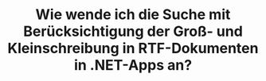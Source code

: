 ---
############################# Static ############################
layout: "auto-gen-gist"
draft: false
path: "de/search/net/case-sensitive/rtf/"
otherformats: PDF DOC DOT DOCX DOCM DOTX DOTM TXT ODT OTT XLS XLT XLSX XLSM XLSB XLTX XLTM XLA XLAM ODS OTS CSV TSV XML PPT PPS POT PPTX PPTM POTX POTM PPSX PPSM ODP PST OST EML EMLX MSG ONE ZIP XHTML MHTML MD CHM EPUB FB12 

############################# Head ############################
head_title: "Wenden Sie die Textsuche mit Berücksichtigung der Groß-/Kleinschreibung in RTF-Dokumenten über .NET an"
head_description: "Die .NET-API von GroupDocs.Search ermöglicht es Softwareprogrammierern, die Textsuche mit Berücksichtigung der Groß-/Kleinschreibung anzuwenden und die genaue Wortfolge in RTF-Dokumenten über die .NET-API zu finden."

############################# Header ############################
title: "Wie wende ich die Suche mit Berücksichtigung der Groß- und Kleinschreibung in RTF-Dokumenten in .NET-Apps an?"
description: "Die .NET-API von GroupDocs.Search ermöglicht Softwareentwicklern die Textsuche mit Berücksichtigung der Groß- und Kleinschreibung in verschiedenen Dokumenttypen wie PDF, HTML, DOCX, PPTX, XLSX und mehr in .NET-Apps."

######################### Download Button #######################
button:
    enable: true

############################# About ############################
about:
    enable: true
    title: "Was ist die Suche mit Berücksichtigung der Groß-/Kleinschreibung und wie wird sie über .NET erreicht?"
    content: |
      Es gibt zahlreiche nützliche Suchtechniken, die Benutzern helfen können, verschiedene Arten von Dokumenten nach einer bestimmten Kombination von Wörtern oder anderen Daten zu durchsuchen. Case-Sensitive Search ist eine sehr nützliche Technik, die es Benutzern ermöglicht, Dokumente und Webseiten zu durchsuchen, unabhängig davon, ob Groß- und Kleinbuchstaben als unterschiedlich oder gleich behandelt werden. Beispielsweise werden „Computer“, „Computer“ und „COMPUTER“ als unterschiedliche Wörter behandelt, da der Buchstabe „C“ in erster Instanz großgeschrieben, in zweiter Instanz kleingeschrieben und in dritter Instanz ausschließlich in Großbuchstaben geschrieben wird. GroupDocs.Search für .NET ist eine praktische Hochleistungs-API für die Dokumentensuche, die es Softwareentwicklern ermöglicht, Softwareanwendungen und Tools für die Textsuche sowie die Indexierung von Dokumenten mit Leichtigkeit zu erstellen. Die API bietet Unterstützung für einige der am häufigsten verwendeten Dateiformate wie PDF, HTML, Outlook-E-Mail, Microsoft Office Word, Excel-Arbeitsblätter, PowerPoint-Präsentationen, Outlook MSG, PST und viele mehr. Eine weitere nützliche Funktion ist, dass Suchanfragen identifiziert werden können, die in einer Sprache geschrieben sind, die nicht mit Ihrem Tastaturlayout übereinstimmt.

############################# content ############################
steps:
    enable: true
    block:
    - title_left: "Führen Sie eine Suche mit Berücksichtigung der Groß- und Kleinschreibung in RTF-Dokumenten über .NET durch"
      content_left: |
       GroupDocs.Search .NET API ermöglicht Softwareprogrammierern, Suchfunktionen mit Berücksichtigung der Groß- und Kleinschreibung in ihre eigene C# .NET-Anwendung einzufügen. Das folgende .NET-Codebeispiel veranschaulicht, wie Sie mit nur wenigen Codezeilen eine Suche mit Berücksichtigung der Groß-/Kleinschreibung mit einer Abfrage in Textform in RTF-Dateien erreichen.

      title_right: "Wenden Sie die Suche mit Berücksichtigung der Groß-/Kleinschreibung in RTF Dokumenten an"
      content_right: |
         * Identifizieren Sie den Pfad zum Indexordner sowie zum Dokumentenordner.
         * Generieren Sie einen Index im angegebenen Ordner, indem Sie eine Instanz der Klasse [Index](https://apireference.groupdocs.com/search/net/groupdocs.search/index/constructors/2) aufrufen
         * Indizieren von Dokumenten aus dem angegebenen Ordner durch Aufrufen der Instanz der Klasse [Add](https://apireference.groupdocs.com/search/net/groupdocs.search.index/add/methods/1).
         * Initialisiert eine neue Instanz der Klasse [SearchOptions](https://apireference.groupdocs.com/search/net/groupdocs.search.options/searchoptions).
         * Aktivieren der Suche mit Berücksichtigung der Groß-/Kleinschreibungb durch Aufrufen der Methode [UseCaseSensitiveSearch](https://apireference.groupdocs.com/search/net/groupdocs.search.options/searchoptions/properties/usecasesensitivesearch).
         * Suchstring definieren und Suche starten
         
        
      gisthash: "805df69ebb1145d5c15c212431de1395"
      gistfile: "case-sensitive_in_text_queries_dotnet.cs"

    - title_left: "Führen Sie eine Suche mit Berücksichtigung der Groß- und Kleinschreibung in Objektform über .NET durch"
      content_left: |
        GroupDocs.Search .NET gibt Softwareentwicklern die Möglichkeit, Wörter zu finden, die Groß- und Kleinbuchstaben in .NET-Anwendungen berücksichtigen. Das folgende .NET-Codebeispiel veranschaulicht, wie die Suche mit Berücksichtigung der Groß-/Kleinschreibung mit einer Abfrage in Objektform in RTF-Dokumenten angewendet wird. 

      title_right: "Suchen Sie in RTF Dokumenten nach Groß- und Kleinschreibung"
      content_right: |
        * Identifizieren Sie den Pfad zum Indexordner sowie zum Dokumentenordner.
        * Generieren Sie einen Index im angegebenen Ordner, indem Sie eine Instanz der Klasse [Index](https://apireference.groupdocs.com/search/net/groupdocs.search/index/constructors/2) aufrufen
        * Indizieren von Dokumenten aus dem angegebenen Ordner durch Aufrufen der Instanz der Klasse [Add](https://apireference.groupdocs.com/search/net/groupdocs.search.index/add/methods/1).
        * Initialisiert eine neue Instanz der Klasse [SearchOptions](https://apireference.groupdocs.com/search/net/groupdocs.search.options/searchoptions).
        * Aktivieren der Suche mit Berücksichtigung der Groß-/Kleinschreibungb durch Aufrufen der Methode [UseCaseSensitiveSearch](https://apireference.groupdocs.com/search/net/groupdocs.search.options/searchoptions/properties/usecasesensitivesearch).
        * Erstellen einer Suchabfrage in Objektform durch Aufrufen der Methode [CreateWordQuery](https://apireference.groupdocs.com/search/net/groupdocs.search/searchquery/methods/createwordquery).
        * Suche starten und Suchergebnisse anzeigen
     
      gisthash: "846d0dd11f88a59d62f083e33e84286b"
      gistfile: "case-sensitive_search_in_object_queries_dotnet.cs"

    - title_left: "System Anforderungen"
      content_left: |
       GroupDocs.Search für .NET wird auf allen wichtigen Plattformen und Betriebssystemen unterstützt. Um den vollständigen Leitfaden zu den Systemanforderungen zu erhalten, besuchen Sie bitte [Systemanforderungen](https://docs.groupdocs.com/search/net/system-requirements/), bevor Sie den folgenden Code ausführen. Stellen Sie bitte sicher, dass die folgenden Voraussetzungen auf Ihrem installiert sind System:
         * Betriebssysteme: Microsoft Windows, Linux, MacOS
         * Entwicklungsumgebung: Visual Studio, Xamarin, MonoDevelop usw
         * Frameworks: .NET Framework, .NET Standard, .NET Core, Mono
         * Holen Sie sich die neueste Version von GroupDocs.Search für .NET-APIs von [NuGet](https://www.nuget.org/packages/GroupDocs.search/)
        
      title_right: "Warum GroupDocs.Assembly verwenden"
      content_right: |
        * Suchindexerstellung sowohl im Speicher als auch auf der Festplatte.
        * Möglichkeit der Indizierung aus einer Datei, einem Stream oder einer Struktur.
        * Unterstützung für die Indexierung passwortgeschützter Dokumente.
        * Unterstützung für das Zusammenführen mehrerer Indizes.
        * Dokument während der Suchindizierung filtern.
        * Unterstützung der Rechtschreibprüfung während der Suche.
        * Mischzeichen werden vollständig unterstützt
        * Kombinieren verschiedener Suchtypen in einer Suchanfrage.
        * Einfache Suche nach Wörtern und regulären Ausdrücken wird unterstützt
        * Vollständige Unterstützung von Alias-Ersetzungen in Suchanfragen.

demos:
    enable: true
        

more_formats:
    enable: true


back_to_top:
    enable: true
---